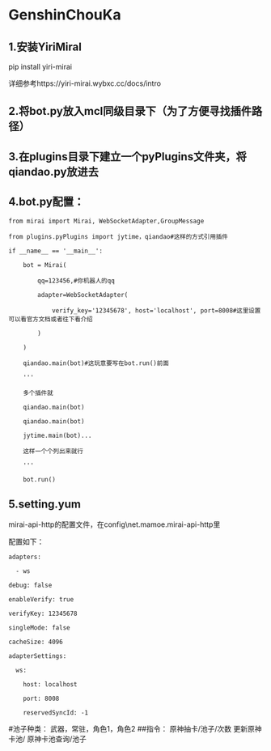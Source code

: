 # GenshinChouKa
## 1.安装YiriMiral

pip install yiri-mirai

详细参考https://yiri-mirai.wybxc.cc/docs/intro

## 2.将bot.py放入mcl同级目录下（为了方便寻找插件路径）

## 3.在plugins目录下建立一个pyPlugins文件夹，将qiandao.py放进去

## 4.bot.py配置：

```  
from mirai import Mirai, WebSocketAdapter,GroupMessage

from plugins.pyPlugins import jytime，qiandao#这样的方式引用插件

if __name__ == '__main__':

    bot = Mirai(
    
        qq=123456,#你机器人的qq 
        
        adapter=WebSocketAdapter(
        
            verify_key='12345678', host='localhost', port=8008#这里设置可以看官方文档或者往下看介绍
            
        )
        
    )
    
    qiandao.main(bot)#这玩意要写在bot.run()前面
    
    '''
    
    多个插件就
    
    qiandao.main(bot)
    
    qiandao.main(bot)
    
    jytime.main(bot)...
    
    这样一个个列出来就行
    
    '''
    
    bot.run()
```  
    
## 5.setting.yum

mirai-api-http的配置文件，在config\net.mamoe.mirai-api-http里

配置如下：

```  
adapters:

  - ws
  
debug: false

enableVerify: true

verifyKey: 12345678

singleMode: false

cacheSize: 4096

adapterSettings:

  ws:
  
    host: localhost
    
    port: 8008
    
    reservedSyncId: -1
```  
#池子种类：
武器，常驻，角色1，角色2
##指令：
原神抽卡/池子/次数
更新原神卡池/
原神卡池查询/池子
